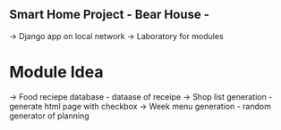 ## Smart Home Project - Bear House -

-> Django app on local network
-> Laboratory for modules


# Module Idea
-> Food reciepe database
	- dataase of receipe
-> Shop list generation
	- generate html page with checkbox
-> Week menu generation
	- random generator of planning
